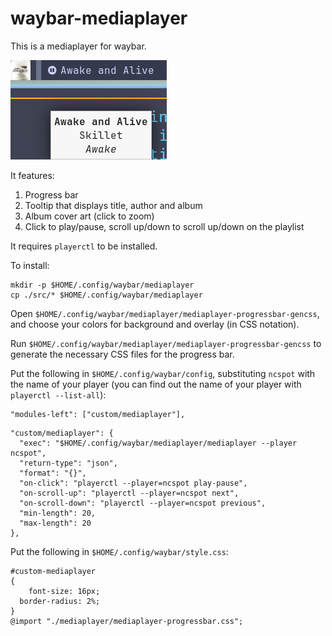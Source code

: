 # waybar-mediaplayer

This is a mediaplayer for waybar.

![showcase](./showcase.png)

It features:
1. Progress bar
1. Tooltip that displays title, author and album
1. Album cover art (click to zoom)
1. Click to play/pause, scroll up/down to scroll up/down on the playlist

It requires `playerctl` to be installed.

To install:

```
mkdir -p $HOME/.config/waybar/mediaplayer
cp ./src/* $HOME/.config/waybar/mediaplayer
```

Open `$HOME/.config/waybar/mediaplayer/mediaplayer-progressbar-gencss`, and choose your colors for background and overlay (in CSS notation).

Run `$HOME/.config/waybar/mediaplayer/mediaplayer-progressbar-gencss` to generate the necessary CSS files for the progress bar.

Put the following in `$HOME/.config/waybar/config`, substituting `ncspot` with the name of your player (you can find out the name of your player with `playerctl --list-all`):
```
"modules-left": ["custom/mediaplayer"],
```

```
"custom/mediaplayer": {
  "exec": "$HOME/.config/waybar/mediaplayer/mediaplayer --player ncspot",
  "return-type": "json",
  "format": "{}",
  "on-click": "playerctl --player=ncspot play-pause",
  "on-scroll-up": "playerctl --player=ncspot next",
  "on-scroll-down": "playerctl --player=ncspot previous",
  "min-length": 20,
  "max-length": 20
},
```

Put the following in `$HOME/.config/waybar/style.css`:

```
#custom-mediaplayer
{
	font-size: 16px;
  border-radius: 2%;
}
@import "./mediaplayer/mediaplayer-progressbar.css";
```
